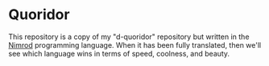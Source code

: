 Quoridor
========

This repository is a copy of my "d-quoridor" repository but written in the [Nimrod](http://nimrod-lang.org) programming language. When it has been fully translated, then we'll see which language wins in terms of speed, coolness, and beauty.
